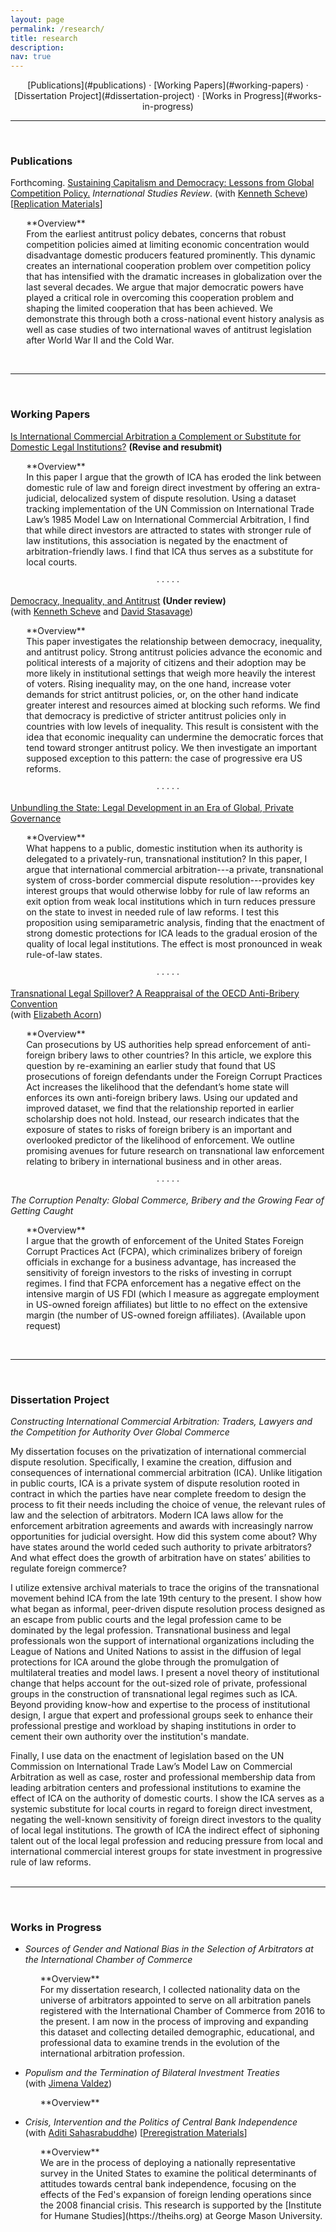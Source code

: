 ```yaml
---
layout: page
permalink: /research/
title: research
description:
nav: true
---
```

<div align="center" markdown="1">
[Publications](#publications) &middot; [Working Papers](#working-papers) &middot; [Dissertation Project](#dissertation-project) &middot; [Works in Progress](#works-in-progress)
</div>

<hr class="sectiondiv"><br>

### Publications

Forthcoming. [Sustaining Capitalism and Democracy: Lessons from Global Competition Policy.](/assets/papers/AllenScheve_Competition_July2021.pdf) *International Studies Review*. (with [Kenneth Scheve](https://scheve-research.org/)) [[Replication Materials](https://doi.org/10.7910/DVN/QCLWEM)]

<p style="margin-left:5%" markdown="1">
**Overview**<br>
From the earliest antitrust policy debates, concerns that robust competition policies aimed at limiting economic concentration would disadvantage domestic producers featured prominently. This dynamic creates an international cooperation problem over competition policy that has intensified with the dramatic increases in globalization over the last several decades. We argue that major democratic powers have played a critical role in overcoming this cooperation problem and shaping the limited cooperation that has been achieved. We demonstrate this through both a cross-national event history analysis as well as case studies of two international waves of antitrust legislation after World War II and the Cold War.</p><br>

<hr class="sectiondiv"><br>

### Working Papers

[Is International Commercial Arbitration a Complement or Substitute for Domestic Legal Institutions?](/assets/papers/MAllen_2021_ICA_Sub_or_Comp.pdf) **(Revise and resubmit)**
<p style="margin-left:5%" markdown="1">
**Overview**<br>
In this paper I argue that the growth of ICA has eroded the link between domestic rule of law and foreign direct investment by offering an extra-judicial, delocalized system of dispute resolution. Using a dataset tracking implementation of the UN Commission on International Trade Law’s 1985 Model Law on International Commercial Arbitration, I find that while direct investors are attracted to states with stronger rule of law institutions, this association is negated by the enactment of arbitration-friendly laws. I find that ICA thus serves as a substitute for local courts.</p>

<center>&middot; &middot; &middot; &middot; &middot;</center>

[Democracy, Inequality, and Antitrust](/assets/papers/DemIneqAntitrust_Dec2021.pdf) **(Under review)** <br>
(with [Kenneth Scheve](https://scheve-research.org/) and [David Stasavage](https://stasavage.com/))

<p style="margin-left:5%" markdown="1">
**Overview**<br>
This paper investigates the relationship between democracy, inequality, and antitrust policy. Strong antitrust policies advance the economic and political interests of a majority of citizens and their adoption may be more likely in institutional settings that weigh more heavily the interest of voters. Rising inequality may, on the one hand, increase voter demands for strict antitrust policies, or, on the other hand indicate greater interest and resources aimed at blocking such reforms. We find that democracy is predictive of stricter antitrust policies only in countries with low levels of inequality. This result is consistent with the idea that economic inequality can undermine the democratic forces that tend toward stronger antitrust policy. We then investigate an important supposed exception to this pattern: the case of progressive era US reforms.</p>

<center>&middot; &middot; &middot; &middot; &middot;</center>

[Unbundling the State: Legal Development in an Era of Global, Private Governance](/assets/papers/MAllen_2022_Unbundling.pdf)
<p style="margin-left:5%" markdown="1">
**Overview**<br>
What happens to a public, domestic institution when its authority is delegated to a privately-run, transnational institution? In this paper, I argue that international commercial arbitration---a private, transnational system of cross-border commercial dispute resolution---provides key interest groups that would otherwise lobby for rule of law reforms an exit option from weak local institutions which in turn reduces pressure on the state to invest in needed rule of law reforms. I test this proposition using semiparametric analysis, finding that the enactment of strong domestic protections for ICA leads to the gradual erosion of the quality of local legal institutions. The effect is most pronounced in weak rule-of-law states.</p>

<center>&middot; &middot; &middot; &middot; &middot;</center>

[Transnational Legal Spillover? A Reappraisal of the OECD Anti-Bribery Convention](/assets/papers/Acorn_Allen_2022_Spillover.pdf) <br>
(with [Elizabeth Acorn](http://www.elizabethacorn.com))
<p style="margin-left:5%" markdown="1">
**Overview**<br>
Can prosecutions by US authorities help spread enforcement of anti-foreign bribery laws to other countries? In this article, we explore this question by re-examining an earlier study that found that US prosecutions of foreign defendants under the Foreign Corrupt Practices Act increases the likelihood that the defendant’s home state will enforces its own anti-foreign bribery laws. Using our updated and improved dataset, we find that the relationship reported in earlier scholarship does not hold. Instead, our research indicates that the exposure of states to risks of foreign bribery is an important and overlooked predictor of the likelihood of enforcement. We outline promising avenues for future research on transnational law enforcement relating to bribery in international business and in other areas.</p>

<center>&middot; &middot; &middot; &middot; &middot;</center>

*The Corruption Penalty: Global Commerce, Bribery and the Growing Fear of Getting Caught*
<p style="margin-left:5%" markdown="1">
**Overview**<br>
I argue that the growth of enforcement of the United States Foreign Corrupt Practices Act (FCPA), which criminalizes bribery of foreign officials in exchange for a business advantage, has increased the sensitivity of foreign investors to the risks of investing in corrupt regimes. I find that FCPA enforcement has a negative effect on the intensive margin of US FDI (which I measure as aggregate employment in US-owned foreign affiliates) but little to no effect on the extensive margin (the number of US-owned foreign affiliates). (Available upon request)</p><br>

<hr class="sectiondiv"><br>

### Dissertation Project

*Constructing International Commercial Arbitration: Traders, Lawyers and the Competition for Authority Over Global Commerce*

My dissertation focuses on the privatization of international commercial dispute resolution. Specifically, I examine the creation, diffusion and consequences of international commercial arbitration (ICA). Unlike litigation in public courts, ICA is a private system of dispute resolution rooted in contract in which the parties have near complete freedom to design the process to fit their needs including the choice of venue, the relevant rules of law and the selection of arbitrators. Modern ICA laws allow for the enforcement arbitration agreements and awards with increasingly narrow opportunities for judicial oversight. How did this system come about? Why have states around the world ceded such authority to private arbitrators? And what effect does the growth of arbitration have on states’ abilities to regulate foreign commerce?

I utilize extensive archival materials to trace the origins of the transnational movement behind ICA from the late 19th century to the present. I show how what began as informal, peer-driven dispute resolution process designed as an escape from public courts and the legal profession came to be dominated by the legal profession. Transnational business and legal professionals won the support of international organizations including the League of Nations and United Nations to assist in the diffusion of legal protections for ICA around the globe through the promulgation of multilateral treaties and model laws. I present a novel theory of institutional change that helps account for the out-sized role of private, professional groups in the construction of transnational legal regimes such as ICA. Beyond providing know-how and expertise to the process of institutional design, I argue that expert and professional groups seek to enhance their professional prestige and workload by shaping institutions in order to cement their own authority over the institution's mandate.

Finally, I use data on the enactment of legislation based on the UN Commission on International Trade Law’s Model Law on Commercial Arbitration as well as case, roster and professional membership data from leading arbitration centers and professional institutions to examine the effect of ICA on the authority of domestic courts. I show the ICA serves as a systemic substitute for local courts in regard to foreign direct investment, negating the well-known sensitivity of foreign direct investors to the quality of local legal institutions. The growth of ICA the indirect effect of siphoning talent out of the local legal profession and reducing pressure from local and international commercial interest groups for state investment in progressive rule of law reforms.<br><br>

<hr class="sectiondiv"><br>

### Works in Progress

- *Sources of Gender and National Bias in the Selection of Arbitrators at the International Chamber of Commerce*

  <p style="margin-left:5%" markdown="1">
  **Overview**<br>
  For my dissertation research, I collected nationality data on the universe of arbitrators appointed to serve on all arbitration panels registered with the International Chamber of Commerce from 2016 to the present. I am now in the process of improving and expanding this dataset and collecting detailed demographic, educational, and professional data to examine trends in the evolution of the international arbitration profession.</p>

- *Populism and the Termination of Bilateral Investment Treaties* <br> (with [Jimena Valdez](https://www.lse.ac.uk/european-institute/people/valdez-jimena))

  <p style="margin-left:5%" markdown="1">
  **Overview**<br>

  </p>

- *Crisis, Intervention and the Politics of Central Bank Independence* <br>
(with [Aditi Sahasrabuddhe](https://aditisahasrabuddhe.com)) [[Preregistration Materials](https://osf.io/axq5c/)]

  <p style="margin-left:5%" markdown="1">
  **Overview**<br>
  We are in the process of deploying a nationally representative survey in the United States to examine the political determinants of attitudes towards central bank independence, focusing on the effects of the Fed's expansion of foreign lending operations since the 2008 financial crisis. This research is supported by the [Institute for Humane Studies](https://theihs.org) at George Mason University.</p>
